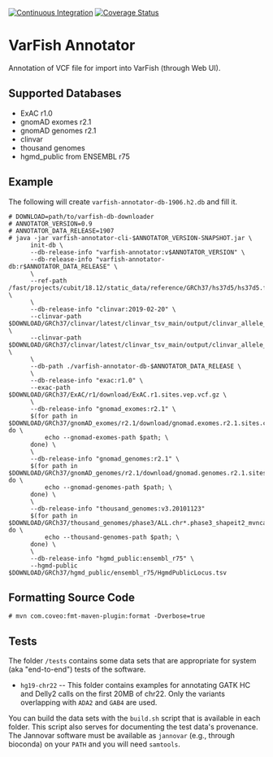 [![Continuous Integration](https://github.com/bihealth/varfish-annotator/actions/workflows/ci.yml/badge.svg)](https://github.com/bihealth/varfish-annotator/actions?query=workflow%3Acontinuous-integration)
[![Coverage Status](https://coveralls.io/repos/github/bihealth/varfish-annotator/badge.svg?branch=main)](https://coveralls.io/github/bihealth/varfish-annotator?branch=main)

# VarFish Annotator

Annotation of VCF file for import into VarFish (through Web UI).

## Supported Databases

- ExAC r1.0
- gnomAD exomes r2.1
- gnomAD genomes r2.1
- clinvar
- thousand genomes
- hgmd\_public from ENSEMBL r75

## Example

The following will create `varfish-annotator-db-1906.h2.db` and fill it.

```
# DOWNLOAD=path/to/varfish-db-downloader
# ANNOTATOR_VERSION=0.9
# ANNOTATOR_DATA_RELEASE=1907
# java -jar varfish-annotator-cli-$ANNOTATOR_VERSION-SNAPSHOT.jar \
      init-db \
      --db-release-info "varfish-annotator:v$ANNOTATOR_VERSION" \
      --db-release-info "varfish-annotator-db:r$ANNOTATOR_DATA_RELEASE" \
      \
      --ref-path /fast/projects/cubit/18.12/static_data/reference/GRCh37/hs37d5/hs37d5.fa \
      \
      --db-release-info "clinvar:2019-02-20" \
      --clinvar-path $DOWNLOAD/GRCh37/clinvar/latest/clinvar_tsv_main/output/clinvar_allele_trait_pairs.single.b37.tsv \
      --clinvar-path $DOWNLOAD/GRCh37/clinvar/latest/clinvar_tsv_main/output/clinvar_allele_trait_pairs.multi.b37.tsv \
      \
      --db-path ./varfish-annotator-db-$ANNOTATOR_DATA_RELEASE \
      \
      --db-release-info "exac:r1.0" \
      --exac-path $DOWNLOAD/GRCh37/ExAC/r1/download/ExAC.r1.sites.vep.vcf.gz \
      \
      --db-release-info "gnomad_exomes:r2.1" \
      $(for path in $DOWNLOAD/GRCh37/gnomAD_exomes/r2.1/download/gnomad.exomes.r2.1.sites.chr*.normalized.vcf.bgz; do \
          echo --gnomad-exomes-path $path; \
      done) \
      \
      --db-release-info "gnomad_genomes:r2.1" \
      $(for path in $DOWNLOAD/GRCh37/gnomAD_genomes/r2.1/download/gnomad.genomes.r2.1.sites.chr*.normalized.vcf.bgz; do \
          echo --gnomad-genomes-path $path; \
      done) \
      \
      --db-release-info "thousand_genomes:v3.20101123"
      $(for path in $DOWNLOAD/GRCh37/thousand_genomes/phase3/ALL.chr*.phase3_shapeit2_mvncall_integrated_v5a.20130502.sites.vcf.gz; do \
          echo --thousand-genomes-path $path; \
      done) \
      \
      --db-release-info "hgmd_public:ensembl_r75" \
      --hgmd-public $DOWNLOAD/GRCh37/hgmd_public/ensembl_r75/HgmdPublicLocus.tsv
```

## Formatting Source Code

```
# mvn com.coveo:fmt-maven-plugin:format -Dverbose=true
```

## Tests

The folder `/tests` contains some data sets that are appropriate for system (aka "end-to-end") tests of the software.

- `hg19-chr22` --
   This folder contains examples for annotating GATK HC and Delly2 calls on the first 20MB of chr22.
   Only the variants overlapping with `ADA2` and `GAB4` are used.

You can build the data sets with the `build.sh` script that is available in each folder.
This script also serves for documenting the test data's provenance.
The Jannovar software must be available as `jannovar` (e.g., through bioconda) on your `PATH` and you will need `samtools`.
